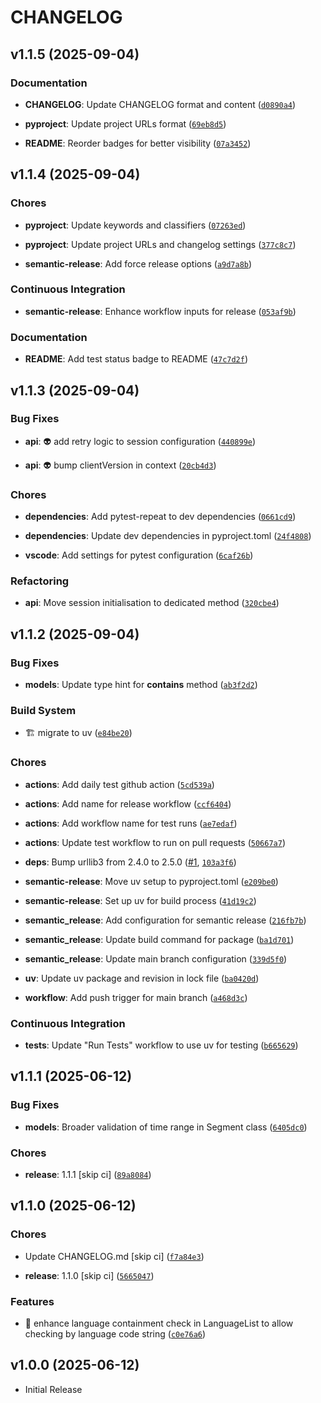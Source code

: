 # CHANGELOG

<!-- version list -->

## v1.1.5 (2025-09-04)

### Documentation

- **CHANGELOG**: Update CHANGELOG format and content
  ([`d0890a4`](https://github.com/SootyOwl/yt-transcript-fetcher/commit/d0890a4969e6ec2744f9863695771c36e3fc7c2e))

- **pyproject**: Update project URLs format
  ([`69eb8d5`](https://github.com/SootyOwl/yt-transcript-fetcher/commit/69eb8d5e858c2828594df667d5f934684006eef1))

- **README**: Reorder badges for better visibility
  ([`07a3452`](https://github.com/SootyOwl/yt-transcript-fetcher/commit/07a34525ebf7b17998c972b33513af624342a023))


## v1.1.4 (2025-09-04)

### Chores

- **pyproject**: Update keywords and classifiers
  ([`07263ed`](https://github.com/SootyOwl/yt-transcript/commit/07263ed61eab954601419002c1a65200aedb896b))

- **pyproject**: Update project URLs and changelog settings
  ([`377c8c7`](https://github.com/SootyOwl/yt-transcript/commit/377c8c7ca3a76b00e5fd19f611e8320ba054dbcb))

- **semantic-release**: Add force release options
  ([`a9d7a8b`](https://github.com/SootyOwl/yt-transcript/commit/a9d7a8b2b6ac35a94a6d122cfad859897748e26c))

### Continuous Integration

- **semantic-release**: Enhance workflow inputs for release
  ([`053af9b`](https://github.com/SootyOwl/yt-transcript/commit/053af9b3a75d7db0405b3ad7377072fb6394d9db))

### Documentation

- **README**: Add test status badge to README
  ([`47c7d2f`](https://github.com/SootyOwl/yt-transcript/commit/47c7d2fe2bce5f618ee7a8eb4bbd437d937d2ed6))


## v1.1.3 (2025-09-04)

### Bug Fixes

- **api**: :alien: add retry logic to session configuration
  ([`440899e`](https://github.com/SootyOwl/yt-transcript/commit/440899e9fe04f6956b91e8dcea573ba0b435b19e))

- **api**: :alien: bump clientVersion in context
  ([`20cb4d3`](https://github.com/SootyOwl/yt-transcript/commit/20cb4d3bdd86c3ef3c1a685feeeee9d84247d802))

### Chores

- **dependencies**: Add pytest-repeat to dev dependencies
  ([`0661cd9`](https://github.com/SootyOwl/yt-transcript/commit/0661cd9fadc3309af79c51f3e337846db4c93c5a))

- **dependencies**: Update dev dependencies in pyproject.toml
  ([`24f4808`](https://github.com/SootyOwl/yt-transcript/commit/24f4808a816bfe6801e56f8dd9adbedc36b2ca53))

- **vscode**: Add settings for pytest configuration
  ([`6caf26b`](https://github.com/SootyOwl/yt-transcript/commit/6caf26b6f3586b1beb8cb685d711c226ba86c319))

### Refactoring

- **api**: Move session initialisation to dedicated method
  ([`320cbe4`](https://github.com/SootyOwl/yt-transcript/commit/320cbe45c4af3879c093502f82017351b2722f0d))


## v1.1.2 (2025-09-04)

### Bug Fixes

- **models**: Update type hint for __contains__ method
  ([`ab3f2d2`](https://github.com/SootyOwl/yt-transcript/commit/ab3f2d2c938fe6ac6e464e4c5a0c62552d1d589a))

### Build System

- :building_construction: migrate to uv
  ([`e84be20`](https://github.com/SootyOwl/yt-transcript/commit/e84be2029d1fd4ede7095cd57262abbae1f5f396))

### Chores

- **actions**: Add daily test github action
  ([`5cd539a`](https://github.com/SootyOwl/yt-transcript/commit/5cd539a2eeb8870947cc14106e8989182f926f70))

- **actions**: Add name for release workflow
  ([`ccf6404`](https://github.com/SootyOwl/yt-transcript/commit/ccf640481b25f974308659b651786b1ada4dd0d2))

- **actions**: Add workflow name for test runs
  ([`ae7edaf`](https://github.com/SootyOwl/yt-transcript/commit/ae7edaf4b34d00e61b3df7c64ad7dc3e909f1720))

- **actions**: Update test workflow to run on pull requests
  ([`50667a7`](https://github.com/SootyOwl/yt-transcript/commit/50667a7130b67c8a9521a315da103464154217f2))

- **deps**: Bump urllib3 from 2.4.0 to 2.5.0
  ([#1](https://github.com/SootyOwl/yt-transcript/pull/1),
  [`103a3f6`](https://github.com/SootyOwl/yt-transcript/commit/103a3f669bda9744419b29e60c9331933c93ba9d))

- **semantic-release**: Move uv setup to pyproject.toml
  ([`e209be0`](https://github.com/SootyOwl/yt-transcript/commit/e209be0575d15adc806622b6981bef21bc5a071f))

- **semantic-release**: Set up uv for build process
  ([`41d19c2`](https://github.com/SootyOwl/yt-transcript/commit/41d19c2fa8a6246d0c6e6276f024fdf3bb96b1d5))

- **semantic_release**: Add configuration for semantic release
  ([`216fb7b`](https://github.com/SootyOwl/yt-transcript/commit/216fb7b78c71f13ae8a2310877bb73aed906c472))

- **semantic_release**: Update build command for package
  ([`ba1d701`](https://github.com/SootyOwl/yt-transcript/commit/ba1d7018e6dcc93d7b7d16aa443bb9fbe9705259))

- **semantic_release**: Update main branch configuration
  ([`339d5f0`](https://github.com/SootyOwl/yt-transcript/commit/339d5f02a69b9766fe08a44a88eae192c75be0cf))

- **uv**: Update uv package and revision in lock file
  ([`ba0420d`](https://github.com/SootyOwl/yt-transcript/commit/ba0420d263d67b0bad9d531f3bf4b13be57d0f44))

- **workflow**: Add push trigger for main branch
  ([`a468d3c`](https://github.com/SootyOwl/yt-transcript/commit/a468d3cace9d7d2e597a1e97115029f2d7d05a86))

### Continuous Integration

- **tests**: Update "Run Tests" workflow to use uv for testing
  ([`b665629`](https://github.com/SootyOwl/yt-transcript/commit/b665629c7ed81d0ce39f3b9d1c4280fac1b77d0a))


## v1.1.1 (2025-06-12)

### Bug Fixes

- **models**: Broader validation of time range in Segment class
  ([`6405dc0`](https://github.com/SootyOwl/yt-transcript/commit/6405dc0d769843e78a174d25d3127c06140df089))

### Chores

- **release**: 1.1.1 [skip ci]
  ([`89a8084`](https://github.com/SootyOwl/yt-transcript/commit/89a808411f01be1656db94369574b0f6f8cd2145))


## v1.1.0 (2025-06-12)

### Chores

- Update CHANGELOG.md [skip ci]
  ([`f7a84e3`](https://github.com/SootyOwl/yt-transcript/commit/f7a84e38ab3b561c1af5b3094773f96d1c3f7a3d))

- **release**: 1.1.0 [skip ci]
  ([`5665047`](https://github.com/SootyOwl/yt-transcript/commit/56650478cfe6e9d9929456b6b46a6757ddc0295b))

### Features

- :children_crossing: enhance language containment check in LanguageList to allow checking by
  language code string
  ([`c0e76a6`](https://github.com/SootyOwl/yt-transcript/commit/c0e76a6309b6060940f1198e6a33bf21ce607bdf))


## v1.0.0 (2025-06-12)

- Initial Release
